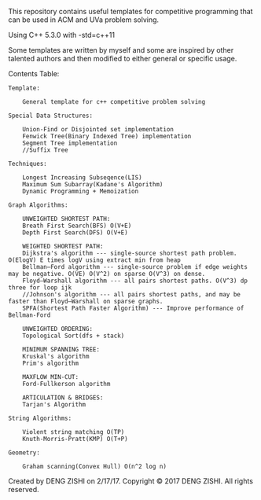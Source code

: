 This repository contains useful templates for competitive programming that can be used in ACM and UVa problem solving.

Using C++ 5.3.0 with -std=c++11

Some templates are written by myself and some are inspired by other talented authors and then modified to either general or specific usage.

Contents Table:
    
    Template:

        General template for c++ competitive problem solving

    Special Data Structures:

        Union-Find or Disjointed set implementation
        Fenwick Tree(Binary Indexed Tree) implementation
        Segment Tree implementation
        //Suffix Tree

    Techniques:

        Longest Increasing Subseqence(LIS)
        Maximum Sum Subarray(Kadane's Algorithm)
        Dynamic Programming + Memoization

    Graph Algorithms:
        
        UNWEIGHTED SHORTEST PATH:
        Breath First Search(BFS) O(V+E)
        Depth First Search(DFS) O(V+E)

        WEIGHTED SHORTEST PATH:
        Dijkstra's algorithm --- single-source shortest path problem. O(ElogV) E times logV using extract min from heap
        Bellman–Ford algorithm --- single-source problem if edge weights may be negative. O(VE) O(V^2) on sparse O(V^3) on dense.
        Floyd–Warshall algorithm --- all pairs shortest paths. O(V^3) dp three for loop ijk
        //Johnson's algorithm --- all pairs shortest paths, and may be faster than Floyd–Warshall on sparse graphs.
        SPFA(Shortest Path Faster Algorithm) --- Improve performance of Bellman-Ford
        
        UNWEIGHTED ORDERING:
        Topological Sort(dfs + stack)

        MINIMUM SPANNING TREE:
        Kruskal's algorithm
        Prim's algorithm

        MAXFLOW MIN-CUT:
        Ford-Fullkerson algorithm

        ARTICULATION & BRIDGES:
        Tarjan's Algorithm

    String Algorithms:
        
        Violent string matching O(TP)
        Knuth-Morris-Pratt(KMP) O(T+P)

    Geometry:
        
        Graham scanning(Convex Hull) O(n^2 log n)

Created by DENG ZISHI on 2/17/17.
Copyright © 2017 DENG ZISHI. All rights reserved.


